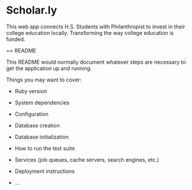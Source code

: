 # Scholar.ly
This web app connects H.S. Students with Philanthropist to invest in their college education locally. Transforming the way college education is funded.

== README

This README would normally document whatever steps are necessary to get the
application up and running.

Things you may want to cover:

* Ruby version

* System dependencies

* Configuration

* Database creation

* Database initialization

* How to run the test suite

* Services (job queues, cache servers, search engines, etc.)

* Deployment instructions

* ...




